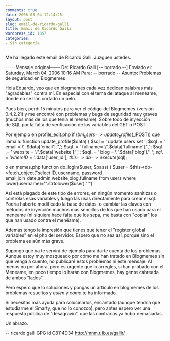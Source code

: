 ```yaml
---
comments: true
date: 2006-03-04 12:14:25
layout: post
slug: email-de-ricardo-galli
title: Email de Ricardo Galli
wordpress_id: 1357
categories:
- Sin categoría
---
```


Me ha llegado este email de Ricardo Galli.
Juzguen ustedes.

-----Mensaje original-----
De: Ricardo Galli [-- borrado --]
Enviado el: Saturday, March 04, 2006 10:16 AM
Para: -- borrado --
Asunto: Problemas de seguridad en Blogmemes

Hola Eduardo,
veo que en blogmemes cada vez dedican palabras más "agradables" contra mí. En especial con el tema del ataque al menéame, donde no se han cortado un pelo.

Pues bien, perdí 15 minutos para ver el código del Blogmemes (versión
0.4.2.21) y me encontré con problemas y bugs de seguridad muy graves (muchos más de los que tenía el menéame). Sobre todo de inyección de SQL por la falta de verificación de los variables del GET o POST.

Por ejemplo en profile_edit.php
if ($bm_users->update_profile($_POST))
que llama a:
function update_profile($data)
{
$sql = ' update users set ';
$sql .= ' email = \''.$data['email'].'\',';
$sql .= ' fullname= \''.$data['fullname'].'\',';
$sql .= ' website = \''.$data['website'].'\',';
$sql .= ' blog = \''.$data['blog'].'\' ';
$sql .= ' where ID = '.$data['user_id'];
$this->db->execute($sql);

o en memes.php
function do_login($user, $pass)
{
$user = $this->db->fetch_object("select ID, username, password, email,join_date,admin,website,blog,fullname from users where
lower(username)='".strtolower($user)."'")

Así está plagado de este tipo de errores, en ningún momento sanitizas o controlas esas variables y luego las usas directamente para crear el sql.
Podría haberte modificado la base de datos, o cambiar las claves con métodos de inyección muchos más sencillos de los que han usado para el menéame (ni siquiera hace falta que los sepa, me basta con "copiar" los que han usado contra el menéame).

Además tengo la impresión que tienes que tener el "register global variables"
en el php del servidor. Espero que no sea así, porque sino el problema es aún más grave.

Supongo que ya te servirá de ejemplo para darte cuenta de los problemas.
Aunque estoy muy mosqueado por cómo me han tratado en Blogmemes sin que venga a cuento, no publicaré estos problemas ni este mensaje. Al menos no por ahora, pero es urgente que lo arregles, si han probado con el Menéame, en poco tiempo lo harán con Blogmemes, hay gente cabreada de ambos "lados".

Pero espero que lo soluciones y pongas un artículo en blogmemes de los problemas resueltos y _quién_ y _cómo_ te ha informado.

Si necesitas más ayuda para solucinarlos, encantado (aunque tendría que estudiarme el Smarty, que no lo conozco), pero antes espero ver una respuesta pública de "desagravio", que las contrarias ya hubo demasiadas.

Un abrazo.

--
ricardo galli GPG id C8114D34
http://mnm.uib.es/gallir/
